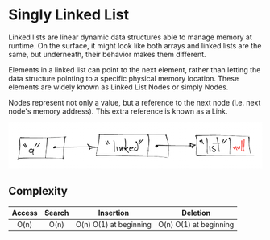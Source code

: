 # Singly Linked List
Linked lists are linear dynamic data structures able to manage memory at runtime. On the surface, it might look like both arrays and linked lists are the same, but underneath, their behavior makes them different.

Elements in a linked list can point to the next element, rather than letting the data structure pointing to a specific physical memory location. These elements are widely known as Linked List Nodes or simply Nodes.

Nodes represent not only a value, but a reference to the next node (i.e. next node's memory address). This extra reference is known as a Link.

![Linked List](assets/linked-list.png)

## Complexity
| Access | Search | Insertion              | Deletion               |
|:------:|:------:|:----------------------:|:----------------------:|
| O(n)   | O(n)   | O(n) O(1) at beginning | O(n) O(1) at beginning |